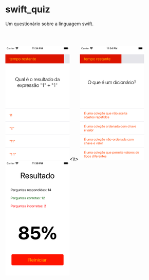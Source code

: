 # swift_quiz
Um questionário sobre a linguagem swift.

<br><br>
<p align="left">
  <img src="quiz1.png" width="200" alt="accessibility text"><\t>
  <img src="quiz2.png" width="200" alt="accessibility text">
  <img src="quiz3.png" width="200" alt="accessibility text">
  </p>
